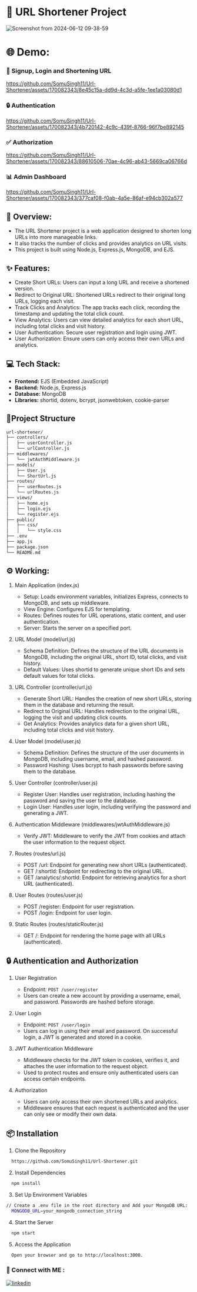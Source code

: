 # 🔗 URL Shortener Project 
![Screenshot from 2024-06-12 09-38-59](https://github.com/SomuSingh11/Url-Shortener/assets/170082343/f8d393fc-a349-4807-89b2-2a3187349e7c)


# 🌐 Demo:
### 🔐 Signup, Login and Shortening URL
https://github.com/SomuSingh11/Url-Shortener/assets/170082343/8e45c15a-dd9d-4c3d-a5fe-1ee1a03080d1

### 🔒 Authentication
https://github.com/SomuSingh11/Url-Shortener/assets/170082343/4b720142-4c9c-439f-8766-96f7be892145

### ✅ Authorization
https://github.com/SomuSingh11/Url-Shortener/assets/170082343/88610506-70ae-4c96-ab43-5669ca06766d

### 📊 Admin Dashboard
https://github.com/SomuSingh11/Url-Shortener/assets/170082343/377caf08-f0ab-4a5e-86af-e94cb302a577


## 📄 Overview:
  - The URL Shortener project is a web application designed to shorten long URLs into more manageable links. 
  - It also tracks the number of clicks and provides analytics on URL visits.
  - This project is built using Node.js, Express.js, MongoDB, and EJS.

## ✨ Features:
 - Create Short URLs: Users can input a long URL and receive a shortened version.
 - Redirect to Original URL: Shortened URLs redirect to their original long URLs, logging each visit.
 - Track Clicks and Analytics: The app tracks each click, recording the timestamp and updating the total click count.
 - View Analytics: Users can view detailed analytics for each short URL, including total clicks and visit history.
 - User Authentication: Secure user registration and login using JWT.
 - User Authorization: Ensure users can only access their own URLs and analytics.

## 💻 Tech Stack:
- **Frontend:** EJS (Embedded JavaScript)
- **Backend:** Node.js, Express.js
- **Database:** MongoDB
- **Libraries:** shortid, dotenv, bcrypt, jsonwebtoken, cookie-parser

## 📂Project Structure 
```sh
url-shortener/
├── controllers/
│   ├── userController.js
│   └── urlController.js
├── middlewares/
│   └── jwtAuthMiddleware.js
├── models/
│   ├── User.js
│   └── ShortUrl.js
├── routes/
│   ├── userRoutes.js
│   └── urlRoutes.js
├── views/
│   ├── home.ejs
│   ├── login.ejs
│   └── register.ejs
├── public/
│   ├── css/
│   │   └── style.css
├── .env
├── app.js
├── package.json
└── README.md
```


## ⚙️ Working: 
1. Main Application (index.js)
    - Setup: Loads environment variables, initializes Express, connects to MongoDB, and sets up middleware.
    - View Engine: Configures EJS for templating.
    - Routes: Defines routes for URL operations, static content, and user authentication.
    - Server: Starts the server on a specified port.

2. URL Model (model/url.js)
    - Schema Definition: Defines the structure of the URL documents in MongoDB, including the original URL, short ID, total clicks, and visit history.
    - Default Values: Uses shortid to generate unique short IDs and sets default values for total clicks.

3. URL Controller (controller/url.js)
    - Generate Short URL: Handles the creation of new short URLs, storing them in the database and returning the result.
    - Redirect to Original URL: Handles redirection to the original URL, logging the visit and updating click counts.
    - Get Analytics: Provides analytics data for a given short URL, including total clicks and visit history.

4. User Model (model/user.js)
    - Schema Definition: Defines the structure of the user documents in MongoDB, including username, email, and hashed password.
    - Password Hashing: Uses bcrypt to hash passwords before saving them to the database.

5. User Controller (controller/user.js)
    - Register User: Handles user registration, including hashing the password and saving the user to the database.
    - Login User: Handles user login, including verifying the password and generating a JWT.

6. Authentication Middleware (middlewares/jwtAuthMiddleware.js)
    - Verify JWT: Middleware to verify the JWT from cookies and attach the user information to the request object.

7. Routes (routes/url.js)
    - POST /url: Endpoint for generating new short URLs (authenticated).
    - GET /:shortId: Endpoint for redirecting to the original URL.
    - GET /analytics/:shortId: Endpoint for retrieving analytics for a short URL (authenticated).

8. User Routes (routes/user.js)
    - POST /register: Endpoint for user registration.
    - POST /login: Endpoint for user login.

9. Static Routes (routes/staticRouter.js)
    - GET /: Endpoint for rendering the home page with all URLs (authenticated).

## 🔒 Authentication and Authorization

1. User Registration
      - Endpoint: `POST /user/register`
      - Users can create a new account by providing a username, email, and password. Passwords are hashed before storage.

2. User Login
     - Endpoint: `POST /user/login`
     - Users can log in using their email and password. On successful login, a JWT is generated and stored in a cookie.

3. JWT Authentication Middleware
     - Middleware checks for the JWT token in cookies, verifies it, and attaches the user information to the request object.
     - Used to protect routes and ensure only authenticated users can access certain endpoints.

4. Authorization
     - Users can only access their own shortened URLs and analytics.
     - Middleware ensures that each request is authenticated and the user can only see or modify their own data.

## 📦 Installation

1. Clone the Repository
```sh
  https://github.com/SomuSingh11/Url-Shortener.git
```
    
2. Install Dependencies
```sh
  npm install
```

3. Set Up Environment Variables
```sh
// Create a .env file in the root directory and Add your MongoDB URL:
  MONGODB_URL=your_mongodb_connection_string
```
4. Start the Server
```sh
  npm start
```
5. Access the Application
```sh
  Open your browser and go to http://localhost:3000.
```

### 🔗 Connect with ME :
[![linkedin](https://img.shields.io/badge/linkedin-0A66C2?style=for-the-badge&logo=linkedin&logoColor=white)](https://www.linkedin.com/in/somusingh11)



